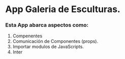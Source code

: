 # App Galeria de Esculturas.

### Esta App abarca aspectos como:

1. Compenentes
2. Comunicación de Componentes (props).
3. Importar modulos de JavaScripts.
4. Inter
